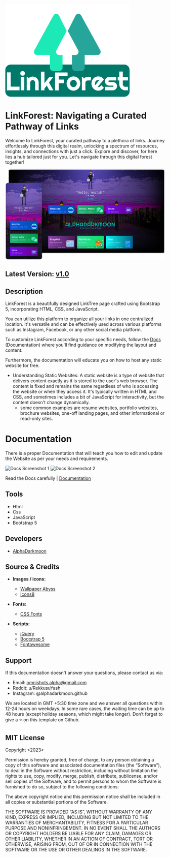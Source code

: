 ![LinkFOrest Image](readmeRes/banner_logo.png)

# LinkForest: Navigating a Curated Pathway of Links

Welcome to LinkForest, your curated pathway to a plethora of links. Journey effortlessly through this digital realm, unlocking a spectrum of resources, insights, and connections with just a click. Explore and discover, for here lies a hub tailored just for you. Let's navigate through this digital forest together!

![LinkFOrest Image](readmeRes/main.png)


## Latest Version: [v1.0]()

## Description

LinkForest is a beautifully designed LinkTree page crafted using Bootstrap 5, incorporating HTML, CSS, and JavaScript.

You can utilize this platform to organize all your links in one centralized location. It's versatile and can be effectively used across various platforms such as Instagram, Facebook, or any other social media platform.

To customize LinkForest according to your specific needs, follow the [Docs]() (Documentation) where you'll find guidance on modifying the layout and content.

Furthermore, the documentation will educate you on how to host any static website for free.

- Understanding Static Websites: A static website is a type of website that delivers content exactly as it is stored to the user's web browser. The content is fixed and remains the same regardless of who is accessing the website or when they access it. It's typically written in HTML and CSS, and sometimes includes a bit of JavaScript for interactivity, but the content doesn't change dynamically.
    - some common examples are resume websites, portfolio websites, brochure websites, one-off landing pages, and other informational or read-only sites.


# Documentation

There is a proper Documentation that will teach you how to edit and update the Website as per your needs and requirements.

![Docs Screenshot 1](https://i.ibb.co/283DFMS/docs.png)
![Docs Screenshot 2](https://i.ibb.co/T4zxGGy/docs2.png)

Read the Docs carefully | [Documentation]()

## Tools

- Html
- Css
- JavaScript
- Bootstrap 5

## Developers

- [AlphaDarkmoon](https://github.com/AlphaDarkmoon)

## Source & Credits

- **Images / icons:**
  - [Wallpaper Abyss](https://wall.alphacoders.com)
  - [Icons8](https://icons8.com/)

- **Fonts:**
  - [CSS Fonts](https://fonts.googleapis.com/css?family=Anonymous+Pro)

- **Scripts:**
  - [jQuery](http://www.jquery.com/)
  - [Bootstrap 5](http://getbootstrap.com/)
  - [Fontawesome](https://example.com/fontawesome/v5.15.4/js/all.js)

## Support

If this documentation doesn't answer your questions, please contact us via:
- Email: omnishots.alpha@gmail.com
- Reddit: u/RekkusuYash
- Instagram: @alphadarkmoon.github

We are located in GMT +5:30 time zone and we answer all questions within 12-24 hours on weekdays. In some rare cases, the waiting time can be up to 48 hours (except holiday seasons, which might take longer). Don’t forget to give a ⭐ on this template on Github.

## MIT License

Copyright <2023> <COPYRIGHT AlphaDarkmoon>

Permission is hereby granted, free of charge, to any person obtaining a copy of this software and associated documentation files (the “Software”), to deal in the Software without restriction, including without limitation the rights to use, copy, modify, merge, publish, distribute, sublicense, and/or sell copies of the Software, and to permit persons to whom the Software is furnished to do so, subject to the following conditions:

The above copyright notice and this permission notice shall be included in all copies or substantial portions of the Software.

THE SOFTWARE IS PROVIDED “AS IS”, WITHOUT WARRANTY OF ANY KIND, EXPRESS OR IMPLIED, INCLUDING BUT NOT LIMITED TO THE WARRANTIES OF MERCHANTABILITY, FITNESS FOR A PARTICULAR PURPOSE AND NONINFRINGEMENT. IN NO EVENT SHALL THE AUTHORS OR COPYRIGHT HOLDERS BE LIABLE FOR ANY CLAIM, DAMAGES OR OTHER LIABILITY, WHETHER IN AN ACTION OF CONTRACT, TORT OR OTHERWISE, ARISING FROM, OUT OF OR IN CONNECTION WITH THE SOFTWARE OR THE USE OR OTHER DEALINGS IN THE SOFTWARE.
